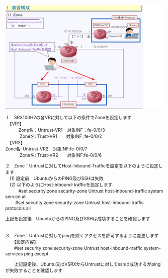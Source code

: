 ![Diagram](./images/zone-1.jpg)<br>


１　SRX100H2の各VRに対して以下の条件でZoneを設定します<br>
　【VR1】<br>
　　　Zone名：Untrust-VR1　対象INF：fe-0/0/3<br>　　　
      Zone名:  Trust-VR1　　対象INF :fe-0/0/2<br>
　【VR2】<br>
      Zone名: Untrust-VR2　対象INF:fe-0/0/7<br>　　　
      Zone名: Trust-VR2　　対象INF:fe-0/0/6<br>

２　Zone：Untrustに対してHost-Inbound-Trafficを設定を以下のように設定します<br>
　(1) 設定前　UbuntuからのPING及びSSHは失敗<br>
　(2) 以下のようにHost-inbound-trafficを設定します<br>
 　　　#set security zone security-zone Untrust host-inbound-traffic system service all<br>
  　　 #set security zone security-zone Untrust host-inbound-traffic protocols all<br>
   
   上記を設定後　UbuntuからのPING及びSSHは成功することを確認します<br>
　

３　Zone：Untrustに対してpingを除くアクセスを許可するように変更します<br>
　　【設定内容】<br>
 　　#set security zone security-zone Untrust host-inbound-traffic system-services ping except<br>
   
　　上記設定後、Ubuntu又はVSRXからUntrustに対してsshは成功するがpingが失敗することを確認します<br>　　　


